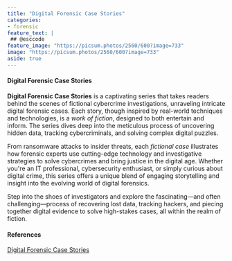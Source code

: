 ```yaml
---
title: "Digital Forensic Case Stories"
categories:
- forensic
feature_text: |
 ## @esccode
feature_image: "https://picsum.photos/2560/600?image=733"
image: "https://picsum.photos/2560/600?image=733"
aside: true
---
```


#### Digital Forensic Case Stories

**Digital Forensic Case Stories** is a captivating series that takes readers behind the scenes of fictional cybercrime investigations, unraveling intricate digital forensic cases. Each story, though inspired by real-world techniques and technologies, is a *work of fiction*, designed to both entertain and inform. The series dives deep into the meticulous process of uncovering hidden data, tracking cybercriminals, and solving complex digital puzzles.

From ransomware attacks to insider threats, each *fictional case* illustrates how forensic experts use cutting-edge technology and investigative strategies to solve cybercrimes and bring justice in the digital age. Whether you're an IT professional, cybersecurity enthusiast, or simply curious about digital crime, this series offers a unique blend of engaging storytelling and insight into the evolving world of digital forensics.

Step into the shoes of investigators and explore the fascinating—and often challenging—process of recovering lost data, tracking hackers, and piecing together digital evidence to solve high-stakes cases, all within the realm of fiction.

#### References

[Digital Forensic Case Stories](https://www.amazon.com/dp/B0DKG6W579)
